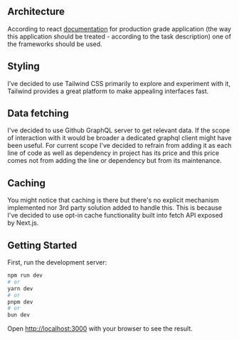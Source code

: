 ## Architecture

According to react [documentation](https://dev/learn/start-a-new-react-project#nextjs-app-router)
for production grade application (the way this application should be treated - according to the task description) one of the frameworks should be used.

## Styling

I’ve decided to use Tailwind CSS primarily to explore and experiment with it, Tailwind provides a great platform to make appealing interfaces fast.

## Data fetching

I've decided to use Github GraphQL server to get relevant data. If the scope of interaction with it would be broader a dedicated graphql client might have been useful. For current scope I've decided to refrain from adding it as each line of code as well as dependency in project has its price and this price comes not from adding the line or dependency but from its maintenance.

## Caching

You might notice that caching is there but there's no explicit mechanism implemented nor 3rd party solution added to handle this. This is because I've decided to use opt-in cache functionality built into fetch API exposed by Next.js.

## Getting Started

First, run the development server:

```bash
npm run dev
# or
yarn dev
# or
pnpm dev
# or
bun dev
```

Open [http://localhost:3000](http://localhost:3000) with your browser to see the result.
